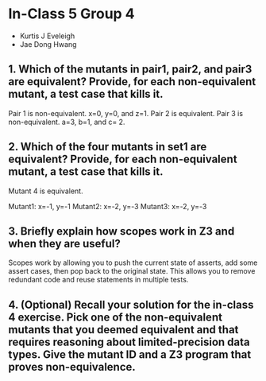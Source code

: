 # In-Class 5 Group 4

* Kurtis J Eveleigh
* Jae Dong Hwang

## 1. Which of the mutants in pair1, pair2, and pair3 are equivalent? Provide, for each non-equivalent mutant, a test case that kills it.

Pair 1 is non-equivalent. x=0, y=0, and z=1.
Pair 2 is equivalent.
Pair 3 is non-equivalent. a=3, b=1, and c= 2.

## 2. Which of the four mutants in set1 are equivalent? Provide, for each non-equivalent mutant, a test case that kills it.

Mutant 4 is equivalent.

Mutant1: x=-1, y=-1
Mutant2: x=-2, y=-3
Mutant3: x=-2, y=-3

## 3. Briefly explain how scopes work in Z3 and when they are useful?

Scopes work by allowing you to push the current state of asserts, add some assert cases, then pop back to the original state.
This allows you to remove redundant code and reuse statements in multiple tests.

## 4. (Optional) Recall your solution for the in-class 4 exercise. Pick one of the non-equivalent mutants that you deemed equivalent and that requires reasoning about limited-precision data types. Give the mutant ID and a Z3 program that proves non-equivalence.
